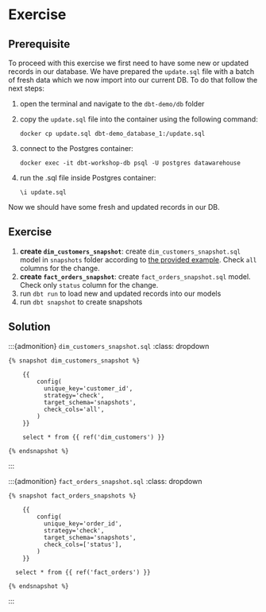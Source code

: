 # Exercise

## Prerequisite
To proceed with this exercise we first need to have some new or updated records in our database. We have prepared the `update.sql` file with a batch of fresh data which we now import into our current DB. To do that follow the next steps:

1. open the terminal and navigate to the `dbt-demo/db` folder

2. copy the `update.sql` file into the container using the following command:

    `docker cp update.sql dbt-demo_database_1:/update.sql`

2. connect to the Postgres container:

    `docker exec -it dbt-workshop-db psql -U postgres datawarehouse` 

3. run the .sql file inside Postgres container:

    `\i update.sql`

Now we should have some fresh and updated records in our DB.

## Exercise

1. **create `dim_customers_snapshot`**: create `dim_customers_snapshot.sql` model in `snapshots` folder according to [the provided example](../05/historization.html#creating-snapshots). Check `all` columns for the change.
2. **create `fact_orders_snapshot`**: create `fact_orders_snapshot.sql` model. Check only `status` column for the change.
3. run `dbt run` to load new and updated records into our models
4. run `dbt snapshot` to create snapshots 

## Solution

:::{admonition} `dim_customers_snapshot.sql`
:class: dropdown

```
{% snapshot dim_customers_snapshot %}

    {{
        config(
          unique_key='customer_id',
          strategy='check',
          target_schema='snapshots',
          check_cols='all',
        )
    }}

    select * from {{ ref('dim_customers') }}

{% endsnapshot %}
```
:::


:::{admonition} `fact_orders_snapshot.sql`
:class: dropdown

```
{% snapshot fact_orders_snapshots %}

    {{
        config(
          unique_key='order_id',
          strategy='check',
          target_schema='snapshots',
          check_cols=['status'],
        )
    }}

  select * from {{ ref('fact_orders') }}

{% endsnapshot %}
```
:::
